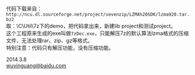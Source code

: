 代码下载来自：  
`http://ncu.dl.sourceforge.net/project/sevenzip/LZMA%20SDK/lzma920.tar.bz2`  
  取：\C\Util\7z下的demo，把代码拿出来，新建lib project和测试project。  
这个工程原来生成的exe叫做`7zDec.exe`，只能解压7z的默认算法lzma格式的压缩文件，无法处理rar、zip、gz等格式。  
特别注意：代码只有解压功能，没有压缩功能。


2014.3.8  
wuyinguang@baidu.com

